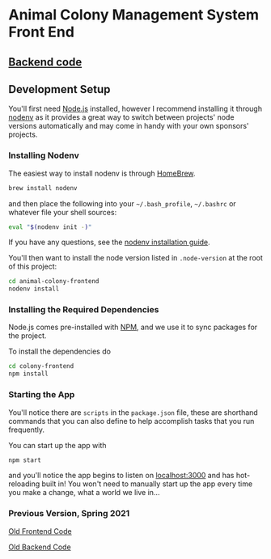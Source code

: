 # Animal Colony Management System Front End

## [Backend code](https://github.com/OrshiKozek/fire-colony-api)

## Development Setup
You'll first need [Node.js](https://nodejs.org/) installed, however I recommend
installing it through [nodenv](https://github.com/nodenv/nodenv) as it provides
a great way to switch between projects' node versions automatically and may
come in handy with your own sponsors' projects.

### Installing Nodenv
The easiest way to install nodenv is through [HomeBrew](https://brew.sh/).
```bash
brew install nodenv
```

and then place the following into your `~/.bash_profile`, `~/.bashrc` or
whatever file your shell sources:
```bash
eval "$(nodenv init -)"
```

If you have any questions, see the [nodenv installation guide](https://github.com/nodenv/nodenv).

You'll then want to install the node version listed in `.node-version` at the
root of this project:
```bash
cd animal-colony-frontend
nodenv install
```

### Installing the Required Dependencies
Node.js comes pre-installed with [NPM](https://www.npmjs.com), and we
use it to sync packages for the project.

To install the dependencies do
```bash
cd colony-frontend
npm install
```

### Starting the App
You'll notice there are `scripts` in the `package.json` file, these
are shorthand commands that you can also define to help accomplish
tasks that you run frequently.

You can start up the app with
```bash
npm start
```

and you'll notice the app begins to listen on [localhost:3000](http://localhost:3000)
and has hot-reloading built in!  You won't need to manually start up the app
every time you make a change, what a world we live in...

### Previous Version, Spring 2021
[Old Frontend Code](https://github.com/dielhennr/colony-frontend)

[Old Backend Code](https://github.com/dielhennr/fire-colony-api)
